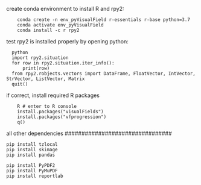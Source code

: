 


create conda environment to install R and rpy2: </br>
```
    conda create -n env_pyVisualField r-essentials r-base python=3.7
    conda activate env_pyVisualField
    conda install -c r rpy2
```
test rpy2 is installed properly by opening python:
  ```  
    python
    import rpy2.situation
    for row in rpy2.situation.iter_info():
        print(row)
    from rpy2.robjects.vectors import DataFrame, FloatVector, IntVector, StrVector, ListVector, Matrix
    quit()
```
if correct, install required R packages
```
    R # enter to R console
    install.packages("visualFields")
    install.packages("vfprogression")
    q()
```
all other dependencies ################################
```
pip install tzlocal
pip install skimage
pip install pandas

pip install PyPDF2
pip install PyMuPDF 
pip install reportlab
```
